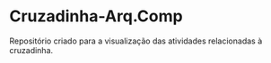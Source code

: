 # Cruzadinha-Arq.Comp
Repositório criado para a visualização das atividades relacionadas à cruzadinha.
